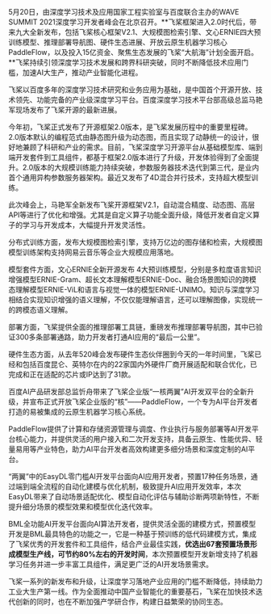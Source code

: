 5月20日，由深度学习技术及应用国家工程实验室与百度联合主办的WAVE SUMMIT 2021深度学习开发者峰会在北京召开。**飞桨框架进入2.0时代后，带来九大全新发布，包括飞桨核心框架V2.1、大规模图检索引擎、文心ERNIE四大预训练模型、推理部署导航图、硬件生态进展、开放云原生机器学习核心PaddleFlow，以及投入15亿资金、聚焦生态发展的飞桨“大航海”计划全面开启。**飞桨持续引领深度学习技术发展和跨界科研突破，同时不断降低技术应用门槛，加速AI大生产，推动产业智能化进程。

飞桨以百度多年的深度学习技术研究和业务应用为基础，是中国首个开源开放、技术领先、功能完备的产业级深度学习平台。百度深度学习技术平台部高级总监马艳军现场发布了飞桨开源的最新进展。

今年初，飞桨正式发布了开源框架2.0版本，是飞桨发展历程中的重要里程碑。2.0版本默认的编程范式由静态图升级为动态图，而且实现了动静统一的设计，很好地兼顾了科研和产业的需求。目前，飞桨深度学习开源平台从基础模型库、端到端开发套件到工具组件，都基于框架2.0版本进行了升级，开发体验得到了全面提升。2.0版本的大规模训练能力持续突破，参数服务器技术迭代到第三代，是业内首个通用异构参数服务器架构。最近又发布了4D混合并行技术，支持超大模型训练。

此次峰会上，马艳军全新发布飞桨开源框架V2.1，自动混合精度、动态图、高层API等进行了优化和增强。尤其是自定义算子功能全面升级，降低开发者自定义算子的学习与开发成本，大幅提升开发灵活性。

分布式训练方面，发布大规模图检索引擎，支持万亿边的图存储和检索，大规模图模型训练架构支持网易云音乐等企业大规模应用落地。

模型套件方面，文心ERNIE全新开源发布 4大预训练模型，分别是多粒度语言知识增强模型ERNIE-Gram、超长文本理解模型ERNIE-Doc、融合场景图知识的跨模态理解模型ERNIE-ViL和语言与视觉一体的模型ERNIE-UNIMO。知识与深度学习相结合实现知识增强的语义理解，不仅仅能理解语言，还可以理解图像，实现统一的跨模态语义理解。

部署方面，飞桨提供全面的推理部署工具链，重磅发布推理部署导航图，其中已验证300多条部署通路，助力开发者打通AI应用的“最后一公里”。

硬件生态方面，从去年520峰会发布硬件生态伙伴圈到今天的一年时间里，飞桨已经和包括百度昆仑、英特尔在内的22家国内外硬件厂商开展适配和联合优化，已完成和正在适配的芯片或IP达到了31款。

百度AI产品研发部总监忻舟带来了飞桨企业版“一核两翼”AI开发双平台的全新升级，并宣布正式开放飞桨企业版的“核”——PaddleFlow，一个专为AI平台开发者打造的易被集成的云原生机器学习核心系统。

PaddleFlow提供了计算和存储资源管理与调度、作业执行与服务部署等AI开发平台核心能力，并提供灵活的用户接入和二次开发支持，具备云原生、性能优异、轻量易用等产业特色，助力AI平台开发者高效构建更多细分场景和深度定制的AI平台。

“两翼”中的EasyDL零门槛AI开发平台面向AI应用开发者，预置17种任务场景，通过端到端全流程的自动化建模与优化机制，极致提升AI应用开发效率，本次EasyDL带来了自动场景适配优化、模型自动化评估与辅助诊断两项新特性，不断提升细分场景的模型效果和模型优化迭代效率。

BML全功能AI开发平台面向AI算法开发者，提供灵活全面的建模方式，预置模型开发是BML最具特色的功能之一，它是一种基于预训练的低代码建模方式，集成了飞桨优秀的开发套件和工具组件，结合产业最佳实践，**优选出67套预置场景形成模型生产线，可节约80%左右的开发时间**，本次预置模型开发新增支持了机器学习任务并进一步丰富工具组件，满足更广泛的AI开发场景需求。

飞桨一系列的新发布和升级，让深度学习落地产业应用的门槛不断降低，持续助力工业大生产第一线。作为全面推动中国产业智能化的重要基石，飞桨在加快技术迭代创新的同时，也在不断加强产学研合作，构建日益繁荣的协同生态。